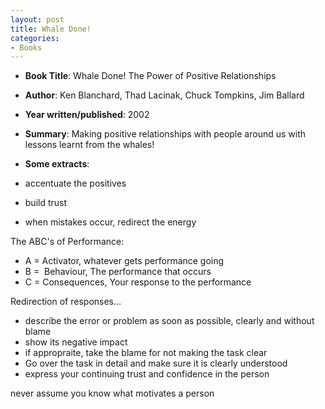 ```yaml
---
layout: post
title: Whale Done!
categories:
- Books
---
```


- **Book Title**: Whale Done! The Power of Positive Relationships
- **Author**: Ken Blanchard, Thad Lacinak, Chuck Tompkins, Jim Ballard
- **Year written/published**: 2002
- **Summary**: Making positive relationships with people around us with lessons learnt from the whales!
- **Some extracts**:

- accentuate the positives
- build trust
- when mistakes occur, redirect the energy

The ABC's of Performance:

- A = Activator, whatever gets performance going
- B =  Behaviour, The performance that occurs
- C = Consequences, Your response to the performance

Redirection of responses...

- describe the error or problem as soon as possible, clearly and without blame
- show its negative impact
- if appropraite, take the blame for not making the task clear
- Go over the task in detail and make sure it is clearly understood
- express your continuing trust and confidence in the person

never assume you know what motivates a person

